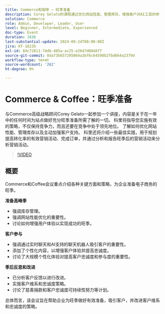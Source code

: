 ```yaml
---
title: Commerce和咖啡 — 旺季准备
description: Corey Gelato的课程通过优化网站性能、管理库存、增强客户对AI工具的参与度以及利用季后分析来提高维系率和忠诚度，为电子商务企业提供在旺季期间表现出色的战略。
solution: Commerce
role: Admin, Developer, Leader, User
level: Beginner, Intermediate, Experienced
doc-type: Event
duration: 3436
last-substantial-update: 2024-09-24T00:00:00Z
jira: KT-16235
exl-id: 8dc72811-74db-485a-ac25-e2647d0848f7
source-git-commit: 8da73b657295864a3bf6c64598b2fbd664a2379d
workflow-type: tm+mt
source-wordcount: '262'
ht-degree: 0%

---
```


# Commerce &amp; Coffee：旺季准备

与Commerce高级战略顾问Corey Gelato一起参加一个讲座，内容是关于在一年中的任何时间为站点做好充分旺季准备所需了解的一切。 科里将指导您实施有效的策略，不仅保持竞争力，而且还要在竞争中处于领先地位。 了解如何优化网站性能、管理库存以及主动加强客户支持。 科里还将介绍一些最佳实践，用于规划提高转化率的有效营销活动、完成订单，并通过分析和报告旺季后的营销活动来分析营销活动。

>[!VIDEO](https://video.tv.adobe.com/v/3434700/?learn=on)

## 概要

Commerce和Coffee会议重点介绍各种关键方面和策略，为企业准备电子商务的旺季。

**准备高峰季**

* 强调库存管理。
* 强调网站性能优化的重要性。
* 讨论如何增强用户体验以实现成功的旺季。

**客户参与**

* 强调通过实时聊天和AI支持的聊天机器人吸引客户的重要性。
* 添加了个性化内容，以增强客户体验并提高忠诚度。
* 讨论了大规模个性化体验对提高客户忠诚度和参与度的重要性。

**季后反思和改进**

* 已分析客户反馈以进行改进。
* 实施客户维系和忠诚度策略。
* 讨论了慈善捐款和客户忠诚度可持续性努力等计划。

总体而言，该会议旨在帮助企业为旺季做好有效准备，吸引客户，并改进客户维系和忠诚度的策略。
